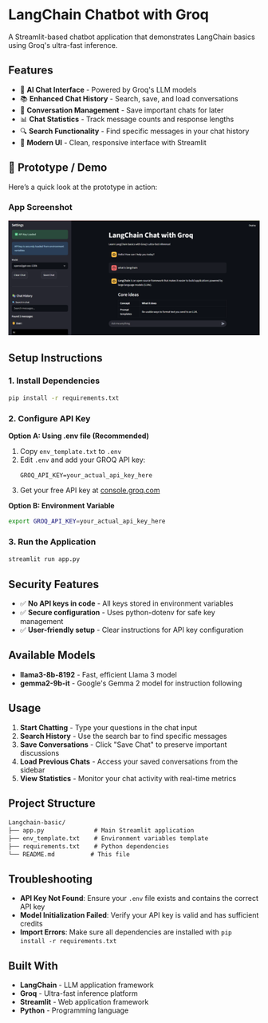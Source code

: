 # LangChain Chatbot with Groq

A Streamlit-based chatbot application that demonstrates LangChain basics using Groq's ultra-fast inference.

## Features

- 🤖 **AI Chat Interface** - Powered by Groq's LLM models
- 📚 **Enhanced Chat History** - Search, save, and load conversations
- 💾 **Conversation Management** - Save important chats for later
- 📊 **Chat Statistics** - Track message counts and response lengths
- 🔍 **Search Functionality** - Find specific messages in your chat history
- 🎨 **Modern UI** - Clean, responsive interface with Streamlit

## 🚀 Prototype / Demo

Here’s a quick look at the prototype in action:

### App Screenshot
![App Screenshot](chatbot.png)

## Setup Instructions

### 1. Install Dependencies

```bash
pip install -r requirements.txt
```

### 2. Configure API Key

**Option A: Using .env file (Recommended)**
1. Copy `env_template.txt` to `.env`
2. Edit `.env` and add your GROQ API key:
   ```
   GROQ_API_KEY=your_actual_api_key_here
   ```
3. Get your free API key at [console.groq.com](https://console.groq.com)

**Option B: Environment Variable**
```bash
export GROQ_API_KEY=your_actual_api_key_here
```

### 3. Run the Application

```bash
streamlit run app.py
```

## Security Features

- ✅ **No API keys in code** - All keys stored in environment variables
- ✅ **Secure configuration** - Uses python-dotenv for safe key management
- ✅ **User-friendly setup** - Clear instructions for API key configuration

## Available Models

- **llama3-8b-8192** - Fast, efficient Llama 3 model
- **gemma2-9b-it** - Google's Gemma 2 model for instruction following

## Usage

1. **Start Chatting** - Type your questions in the chat input
2. **Search History** - Use the search bar to find specific messages
3. **Save Conversations** - Click "Save Chat" to preserve important discussions
4. **Load Previous Chats** - Access your saved conversations from the sidebar
5. **View Statistics** - Monitor your chat activity with real-time metrics

## Project Structure

```
Langchain-basic/
├── app.py              # Main Streamlit application
├── env_template.txt    # Environment variables template
├── requirements.txt    # Python dependencies
└── README.md          # This file
```

## Troubleshooting

- **API Key Not Found**: Ensure your `.env` file exists and contains the correct API key
- **Model Initialization Failed**: Verify your API key is valid and has sufficient credits
- **Import Errors**: Make sure all dependencies are installed with `pip install -r requirements.txt`

## Built With

- **LangChain** - LLM application framework
- **Groq** - Ultra-fast inference platform
- **Streamlit** - Web application framework
- **Python** - Programming language






